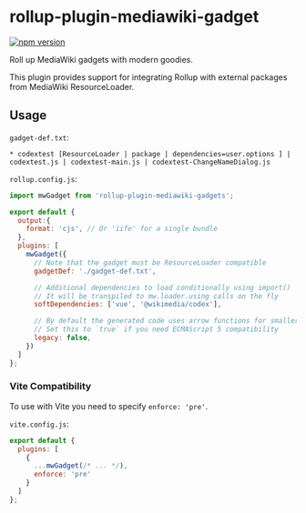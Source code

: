 # rollup-plugin-mediawiki-gadget

<a href="https://www.npmjs.com/package/rollup-plugin-mediawiki-gadget">
  <img src="https://img.shields.io/npm/v/rollup-plugin-mediawiki-gadget.svg" alt="npm version" >
</a>

Roll up MediaWiki gadgets with modern goodies.

This plugin provides support for integrating Rollup with external packages from MediaWiki ResourceLoader.


## Usage
`gadget-def.txt`:
```
* codextest [ResourceLoader | package | dependencies=user.options ] | codextest.js | codextest-main.js | codextest-ChangeNameDialog.js
```

`rollup.config.js`:
```js
import mwGadget from 'rollup-plugin-mediawiki-gadgets';

export default {
  output:{
    format: 'cjs', // Or 'iife' for a single bundle
  },
  plugins: [
    mwGadget({
      // Note that the gadget must be ResourceLoader compatible
      gadgetDef: './gadget-def.txt',

      // Additional dependencies to load conditionally using import()
      // It will be transpiled to mw.loader.using calls on the fly
      softDependencies: ['vue', '@wikimedia/codex'],

      // By default the generated code uses arrow functions for smaller code size
      // Set this to `true` if you need ECMAScript 5 compatibility
      legacy: false,
    })
  ]
};
```

### Vite Compatibility
To use with Vite you need to specify `enforce: 'pre'`.

`vite.config.js`:
```js
export default {
  plugins: [
    {
      ...mwGadget(/* ... */),
      enforce: 'pre'
    }
  ]
};
```
